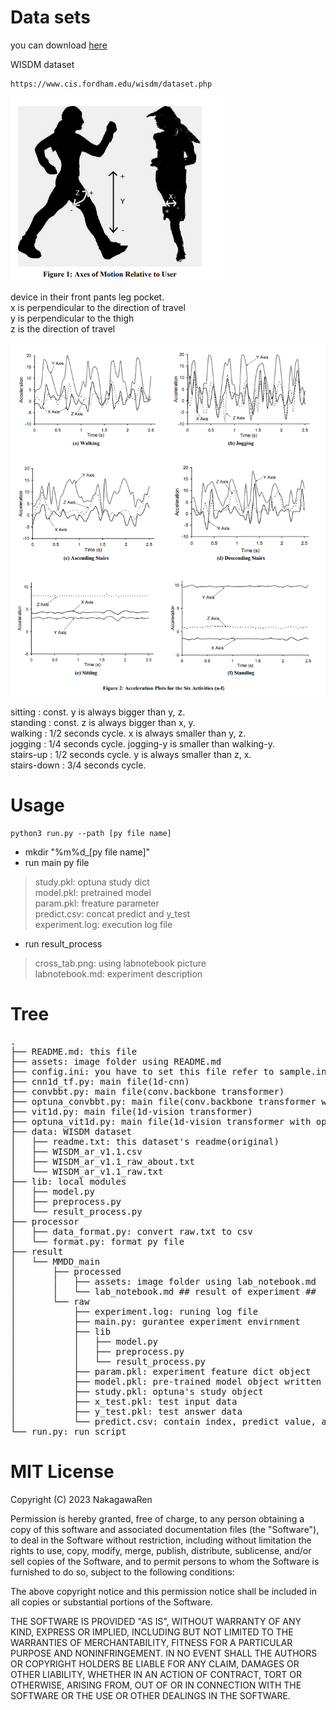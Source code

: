 # Data sets

you can download [here](https://www.cis.fordham.edu/wisdm/dataset.php)  

WISDM dataset

```
https://www.cis.fordham.edu/wisdm/dataset.php
```

![alt](./assets/axes-of-motion.png)

device in their front pants leg pocket.  
x is perpendicular to the direction of travel  
y is perpendicular to the thigh  
z is the direction of travel  

![alt](./assets/plot-six-activities.png)

sitting		: const. y is always bigger than y, z.  
standing	: const. z is always bigger than x, y.  
walking		: 1/2 seconds cycle. x is always smaller than y, z.  
jogging		: 1/4 seconds cycle. jogging-y is smaller than walking-y.   
stairs-up	: 1/2 seconds cycle. y is always smaller than z, x.  
stairs-down	: 3/4 seconds cycle.  

# Usage

```python3
python3 run.py --path [py file name]  
```

- mkdir "%m%d_[py file name]"
- run main py file
> study.pkl: optuna study dict  
> model.pkl: pretrained model  
> param.pkl: freature parameter  
> predict.csv: concat predict and y_test  
> experiment.log: execution log file  
- run result_process
> cross_tab.png: using labnotebook picture  
> labnotebook.md: experiment description  

# Tree

<pre>
.
├── README.md: this file
├── assets: image folder using README.md
├── config.ini: you have to set this file refer to sample.ini
├── cnn1d_tf.py: main file(1d-cnn)
├── convbbt.py: main file(conv.backbone transformer)
├── optuna_convbbt.py: main file(conv.backbone transformer with optuna)
├── vit1d.py: main file(1d-vision transformer)
├── optuna_vit1d.py: main file(1d-vision transformer with optuna)
├── data: WISDM dataset
│   ├── readme.txt: this dataset's readme(original)
│   ├── WISDM_ar_v1.1.csv
│   ├── WISDM_ar_v1.1_raw_about.txt
│   └── WISDM_ar_v1.1_raw.txt
├── lib: local modules
│   ├── model.py
│   ├── preprocess.py
│   └── result_process.py
├── processor
│   ├── data_format.py: convert raw.txt to csv
│   └── format.py: format py file
├── result
│   └── MMDD_main
│       ├── processed
│       │   ├── assets: image folder using lab_notebook.md
│       │   └── lab_notebook.md ## result of experiment ##
│       └── raw
│           ├── experiment.log: runing log file
│           ├── main.py: gurantee experiment envirnment
│           ├── lib
│           │   ├── model.py
│           │   ├── preprocess.py
│           │   └── result_process.py
│           ├── param.pkl: experiment feature dict object
│           ├── model.pkl: pre-trained model object written in Pytorch
│           ├── study.pkl: optuna's study object
│           ├── x_test.pkl: test input data
│           ├── y_test.pkl: test answer data
│           └── predict.csv: contain index, predict value, answer value
└── run.py: run script
</pre>

# MIT License

Copyright (C) 2023 NakagawaRen

Permission is hereby granted, free of charge, to any person obtaining a copy of this software and associated documentation files (the "Software"), to deal in the Software without restriction, including without limitation the rights to use, copy, modify, merge, publish, distribute, sublicense, and/or sell copies of the Software, and to permit persons to whom the Software is furnished to do so, subject to the following conditions:

The above copyright notice and this permission notice shall be included in all copies or substantial portions of the Software.

THE SOFTWARE IS PROVIDED "AS IS", WITHOUT WARRANTY OF ANY KIND, EXPRESS OR IMPLIED, INCLUDING BUT NOT LIMITED TO THE WARRANTIES OF MERCHANTABILITY, FITNESS FOR A PARTICULAR PURPOSE AND NONINFRINGEMENT. IN NO EVENT SHALL THE AUTHORS OR COPYRIGHT HOLDERS BE LIABLE FOR ANY CLAIM, DAMAGES OR OTHER LIABILITY, WHETHER IN AN ACTION OF CONTRACT, TORT OR OTHERWISE, ARISING FROM, OUT OF OR IN CONNECTION WITH THE SOFTWARE OR THE USE OR OTHER DEALINGS IN THE SOFTWARE.


